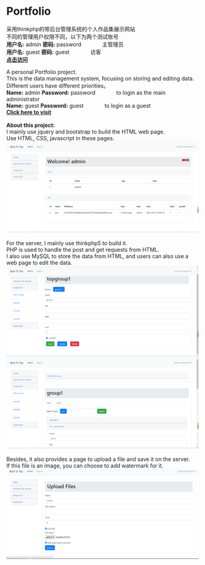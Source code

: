 # Portfolio
采用thinkphp的带后台管理系统的个人作品集展示网站<br>
不同的管理用户权限不同，以下为两个测试账号<br>
<b>用户名:</b> admin  <b>密码:</b> password   &nbsp;&nbsp;&nbsp;&nbsp;&nbsp;&nbsp;&nbsp;&nbsp;&nbsp;&nbsp;&nbsp;&nbsp;  主管理员<br>
<b>用户名:</b> guest  <b>密码:</b> guest  &nbsp;&nbsp;&nbsp;&nbsp;&nbsp;&nbsp;&nbsp;&nbsp;&nbsp;&nbsp;&nbsp;&nbsp;  访客<br>
<a href="https://cafel.edinburgh.domains/portfolio/public/admin"><b>点击访问</b></a><br>

A personal Portfolio project. <br>
This is the data management system, focusing on storing and editing data.<br>
Different users have different priorities。<br>
<b>Name:</b> admin  <b>Password:</b> password   &nbsp;&nbsp;&nbsp;&nbsp;&nbsp;&nbsp;&nbsp;&nbsp;&nbsp;&nbsp;&nbsp;&nbsp;  to login as the main administrator<br>
<b>Name:</b> guest  <b>Password:</b> guest  &nbsp;&nbsp;&nbsp;&nbsp;&nbsp;&nbsp;&nbsp;&nbsp;&nbsp;&nbsp;&nbsp;&nbsp;  to login as a guest<br>
<a href="https://cafel.edinburgh.domains/portfolio/public/admin"><b>Click here to visit</b></a><br>
<br>
<b>About this project:</b><br>
I mainly use jquery and bootstrap to build the HTML web page.<br>
Use HTML, CSS, javascript in these pages.<br>
![图1](pic/1.png)
<br>
<br>
For the server, I mainly use thinkphp5 to build it.<br>
PHP is used to handle the post and get requests from HTML.<br>
I also use MySQL to store the data from HTML, and users can also use a web page to edit the data. <br>
![图2](pic/2.png)
![图3](pic/3.png)
<br>
<br>
Besides, it also provides a page to upload a file and save it on the server.<br>
If this file is an image, you can choose to add watermark for it.<br>
![图4](pic/4.png)
